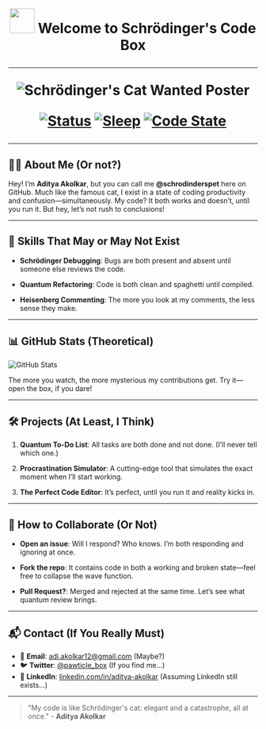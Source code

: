 <div>
<h1 align="center">
 <img height="50" src="https://tenor.com/duFBm6CgLDX.gif"/>   Welcome to Schrödinger's Code Box 

 ---

![Schrödinger's Cat Wanted Poster](https://github.com/schrodingerspet/schrodingerspet/assets/161422183/aa3705a1-b0b0-4883-9588-8aa0ac08d404)

[![Status](https://img.shields.io/badge/status-questioning%20my%20life%20choices-brightgreen)](https://en.wikipedia.org/wiki/Existential_crisis)
[![Sleep](https://img.shields.io/badge/sleep-undefined-red)](https://en.wikipedia.org/wiki/Schr%C3%B6dinger%27s_cat)
[![Code State](https://img.shields.io/badge/code-works%20on%20my%20machine-yellow)](https://en.wikipedia.org/wiki/Schr%C3%B6dinger%27s_cat)

---

## 👨‍🎓 About Me (Or not?)

Hey! I’m **Aditya Akolkar**, but you can call me **@schrodinderspet** here on GitHub. Much like the famous cat, I exist in a state of coding productivity and confusion—simultaneously. My code? It both works and doesn’t, until you run it. But hey, let’s not rush to conclusions!

---

## 🚀 Skills That May or May Not Exist

- **Schrödinger Debugging**: Bugs are both present and absent until someone else reviews the code.
  
- **Quantum Refactoring**: Code is both clean and spaghetti until compiled.
  
- **Heisenberg Commenting**: The more you look at my comments, the less sense they make.

---

## 📊 GitHub Stats (Theoretical)

![GitHub Stats](https://img.shields.io/badge/GitHub%20Stats-Classified%20until%20observed-blue)

The more you watch, the more mysterious my contributions get. Try it—open the box, if you dare!

---

## 🛠️ Projects (At Least, I Think)

1. **Quantum To-Do List**: All tasks are both done and not done. (I’ll never tell which one.)

2. **Procrastination Simulator**: A cutting-edge tool that simulates the exact moment when I’ll start working.

3. **The Perfect Code Editor**: It’s perfect, until you run it and reality kicks in.

---

## 🤝 How to Collaborate (Or Not)

- **Open an issue**: Will I respond? Who knows. I’m both responding and ignoring at once.

- **Fork the repo**: It contains code in both a working and broken state—feel free to collapse the wave function.

- **Pull Request?**: Merged and rejected at the same time. Let’s see what quantum review brings.

---

## 📬 Contact (If You Really Must)

- 📧 **Email**: adi.akolkar12@gmail.com (Maybe?)
- 🐦 **Twitter**: [@pawticle_box](https://twitter.com/schrodinderspet) (If you find me...)
- 💼 **LinkedIn**: [linkedin.com/in/aditya-akolkar](https://linkedin.com/in/aditya-akolkar) (Assuming LinkedIn still exists...)

---

> "My code is like Schrödinger's cat: elegant and a catastrophe, all at once." - **Aditya Akolkar**
